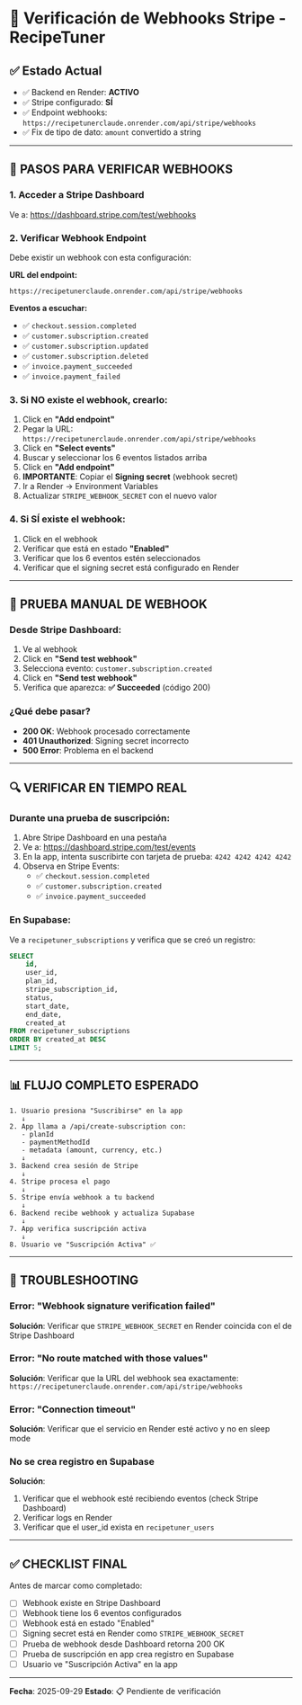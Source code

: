 # 🔔 Verificación de Webhooks Stripe - RecipeTuner

## ✅ Estado Actual

- ✅ Backend en Render: **ACTIVO**
- ✅ Stripe configurado: **SÍ**
- ✅ Endpoint webhooks: `https://recipetunerclaude.onrender.com/api/stripe/webhooks`
- ✅ Fix de tipo de dato: `amount` convertido a string

---

## 🎯 PASOS PARA VERIFICAR WEBHOOKS

### 1. Acceder a Stripe Dashboard

Ve a: https://dashboard.stripe.com/test/webhooks

### 2. Verificar Webhook Endpoint

Debe existir un webhook con esta configuración:

**URL del endpoint:**
```
https://recipetunerclaude.onrender.com/api/stripe/webhooks
```

**Eventos a escuchar:**
- ✅ `checkout.session.completed`
- ✅ `customer.subscription.created`
- ✅ `customer.subscription.updated`
- ✅ `customer.subscription.deleted`
- ✅ `invoice.payment_succeeded`
- ✅ `invoice.payment_failed`

### 3. Si NO existe el webhook, crearlo:

1. Click en **"Add endpoint"**
2. Pegar la URL: `https://recipetunerclaude.onrender.com/api/stripe/webhooks`
3. Click en **"Select events"**
4. Buscar y seleccionar los 6 eventos listados arriba
5. Click en **"Add endpoint"**
6. **IMPORTANTE**: Copiar el **Signing secret** (webhook secret)
7. Ir a Render → Environment Variables
8. Actualizar `STRIPE_WEBHOOK_SECRET` con el nuevo valor

### 4. Si SÍ existe el webhook:

1. Click en el webhook
2. Verificar que está en estado **"Enabled"**
3. Verificar que los 6 eventos estén seleccionados
4. Verificar que el signing secret está configurado en Render

---

## 🧪 PRUEBA MANUAL DE WEBHOOK

### Desde Stripe Dashboard:

1. Ve al webhook
2. Click en **"Send test webhook"**
3. Selecciona evento: `customer.subscription.created`
4. Click en **"Send test webhook"**
5. Verifica que aparezca: **✅ Succeeded** (código 200)

### ¿Qué debe pasar?

- **200 OK**: Webhook procesado correctamente
- **401 Unauthorized**: Signing secret incorrecto
- **500 Error**: Problema en el backend

---

## 🔍 VERIFICAR EN TIEMPO REAL

### Durante una prueba de suscripción:

1. Abre Stripe Dashboard en una pestaña
2. Ve a: https://dashboard.stripe.com/test/events
3. En la app, intenta suscribirte con tarjeta de prueba: `4242 4242 4242 4242`
4. Observa en Stripe Events:
   - ✅ `checkout.session.completed`
   - ✅ `customer.subscription.created`
   - ✅ `invoice.payment_succeeded`

### En Supabase:

Ve a `recipetuner_subscriptions` y verifica que se creó un registro:

```sql
SELECT
    id,
    user_id,
    plan_id,
    stripe_subscription_id,
    status,
    start_date,
    end_date,
    created_at
FROM recipetuner_subscriptions
ORDER BY created_at DESC
LIMIT 5;
```

---

## 📊 FLUJO COMPLETO ESPERADO

```
1. Usuario presiona "Suscribirse" en la app
   ↓
2. App llama a /api/create-subscription con:
   - planId
   - paymentMethodId
   - metadata (amount, currency, etc.)
   ↓
3. Backend crea sesión de Stripe
   ↓
4. Stripe procesa el pago
   ↓
5. Stripe envía webhook a tu backend
   ↓
6. Backend recibe webhook y actualiza Supabase
   ↓
7. App verifica suscripción activa
   ↓
8. Usuario ve "Suscripción Activa" ✅
```

---

## 🚨 TROUBLESHOOTING

### Error: "Webhook signature verification failed"
**Solución**: Verificar que `STRIPE_WEBHOOK_SECRET` en Render coincida con el de Stripe Dashboard

### Error: "No route matched with those values"
**Solución**: Verificar que la URL del webhook sea exactamente:
`https://recipetunerclaude.onrender.com/api/stripe/webhooks`

### Error: "Connection timeout"
**Solución**: Verificar que el servicio en Render esté activo y no en sleep mode

### No se crea registro en Supabase
**Solución**:
1. Verificar que el webhook esté recibiendo eventos (check Stripe Dashboard)
2. Verificar logs en Render
3. Verificar que el user_id exista en `recipetuner_users`

---

## ✅ CHECKLIST FINAL

Antes de marcar como completado:

- [ ] Webhook existe en Stripe Dashboard
- [ ] Webhook tiene los 6 eventos configurados
- [ ] Webhook está en estado "Enabled"
- [ ] Signing secret está en Render como `STRIPE_WEBHOOK_SECRET`
- [ ] Prueba de webhook desde Dashboard retorna 200 OK
- [ ] Prueba de suscripción en app crea registro en Supabase
- [ ] Usuario ve "Suscripción Activa" en la app

---

**Fecha**: 2025-09-29
**Estado**: 📋 Pendiente de verificación